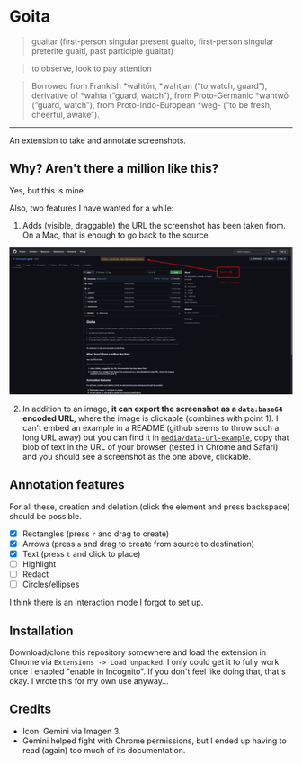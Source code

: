# Goita

> guaitar (first-person singular present guaito, first-person singular preterite guaití, past participle guaitat)

> to observe, look
> to pay attention

> Borrowed from Frankish *wahtōn, *wahtjan (“to watch, guard”), derivative of *wahta (“guard, watch”), from Proto-Germanic *wahtwō (“guard, watch”), from Proto-Indo-European \*weǵ- (“to be fresh, cheerful, awake”).

---

An extension to take and annotate screenshots.

## Why? Aren't there a million like this?

Yes, but this is mine.

Also, two features I have wanted for a while:

1. Adds (visible, draggable) the URL the screenshot has been taken from. On a Mac, that is enough to go back to the source.

![](media/goita.jpg)

2. In addition to an image, **it can export the screenshot as a `data:base64` encoded URL**, where the image is clickable (combines with point 1). I can't embed an example in a README (github seems to throw such a long URL away) but you can find it in [`media/data-url-example`](https://raw.githubusercontent.com/rberenguel/goita/refs/heads/main/media/data-url-examplee), copy that blob of text in the URL of your browser (tested in Chrome and Safari) and you should see a screenshot as the one above, clickable.

## Annotation features

For all these, creation and deletion (click the element and press backspace) should be possible.

- [x] Rectangles (press `r` and drag to create)
- [x] Arrows (press `a` and drag to create from source to destination)
- [x] Text (press `t` and click to place)
- [ ] Highlight
- [ ] Redact
- [ ] Circles/ellipses

I think there is an interaction mode I forgot to set up.

## Installation

Download/clone this repository somewhere and load the extension in Chrome via `Extensions -> Load unpacked`. I only could get it to fully work once I enabled "enable in Incognito". If you don't feel like doing that, that's okay. I wrote this for my own use anyway…

## Credits

- Icon: Gemini via Imagen 3.
- Gemini helped fight with Chrome permissions, but I ended up having to read (again) too much of its documentation.
